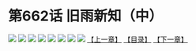 # 第662话 旧雨新知（中）
![](https://mhpic.xiaomingtaiji.net/comic/D/斗破苍穹拆分版/662话/1.jpg-zymk.middle.webp)
![](https://mhpic.xiaomingtaiji.net/comic/D/斗破苍穹拆分版/662话/2.jpg-zymk.middle.webp)
![](https://mhpic.xiaomingtaiji.net/comic/D/斗破苍穹拆分版/662话/3.jpg-zymk.middle.webp)
![](https://mhpic.xiaomingtaiji.net/comic/D/斗破苍穹拆分版/662话/4.jpg-zymk.middle.webp)
![](https://mhpic.xiaomingtaiji.net/comic/D/斗破苍穹拆分版/662话/5.jpg-zymk.middle.webp)
![](https://mhpic.xiaomingtaiji.net/comic/D/斗破苍穹拆分版/662话/6.jpg-zymk.middle.webp)
![](https://mhpic.xiaomingtaiji.net/comic/D/斗破苍穹拆分版/662话/7.jpg-zymk.middle.webp)
![](https://mhpic.xiaomingtaiji.net/comic/D/斗破苍穹拆分版/662话/8.jpg-zymk.middle.webp)
[【上一章】](./661.md)
[【目录】](./README.md)
[【下一章】](./663.md)

